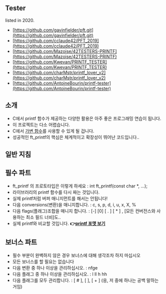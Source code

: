 ## Tester
listed in 2020.
* [https://github.com/gavinfielder/pft.git](https://github.com/gavinfielder/pft.git)
* [https://github.com/cclaude42/PFT_2019](https://github.com/cclaude42/PFT_2019)
* [https://github.com/Mazoise/42TESTERS-PRINTF](https://github.com/Mazoise/42TESTERS-PRINTF)
* [https://github.com/Kwevan/PRINTF_TESTER](https://github.com/Kwevan/PRINTF_TESTER)
* [https://github.com/charMstr/printf_lover_v2](https://github.com/charMstr/printf_lover_v2)
* [https://github.com/AntoineBourin/printf-tester](https://github.com/AntoineBourin/printf-tester)


## 소개

* C에서 printf 함수가 제공하는 다양한 활용은 아주 좋은 프로그래밍 연습이 됩니다.
* 이 프로젝트는 다소 어렵습니다.
* C에서 [가변 함수](variadic_functions)를 사용할 수 있게 될 겁니다.
* 성공적인 ft_printf의 핵심은 체계적이고 확장성이 뛰어난 코드입니다..

## 일반 지침

## 필수 파트

* ft_printf 의 프로토타입은 이렇게 하세요 : int ft_printf(const char *, ...);
* 라이브러리의 printf 함수를 다시 짜는 것입니다. 
* 실제 printf처럼 버퍼 매니지먼트를 해서는 안됩니다!
* 다음 conversions(변환)을 매니지합니다. : c, s, p, d, i, u, x, X, %
* 다음 flags(플래그)조합을 매니지 합니다. : [-] [0] [ . ] [ * ] , [모든 컨버전스와 사용하는 최소 필드 너비]도..
* 실제 printf와 비교할 것입니다.
**👉[printf 포맷 보기](printf-format-str)**

## 보너스 파트

* 필수 부분이 완벽하지 않은 경우 보너스에 대해 생각조차 하지 마십시오
* 모든 보너스를 할 필요는 없습니다
* 다음 변환 중 하나 이상을 관리하십시오. : nfge
* 다음 플래그 중 하나 이상을 관리하십시오. : l ll h hh
* 다음 플래그를 모두 관리합니다. : [ # ], [   ], [ + ] (응, 저 중에 하나는 공백 말하는 거임)
